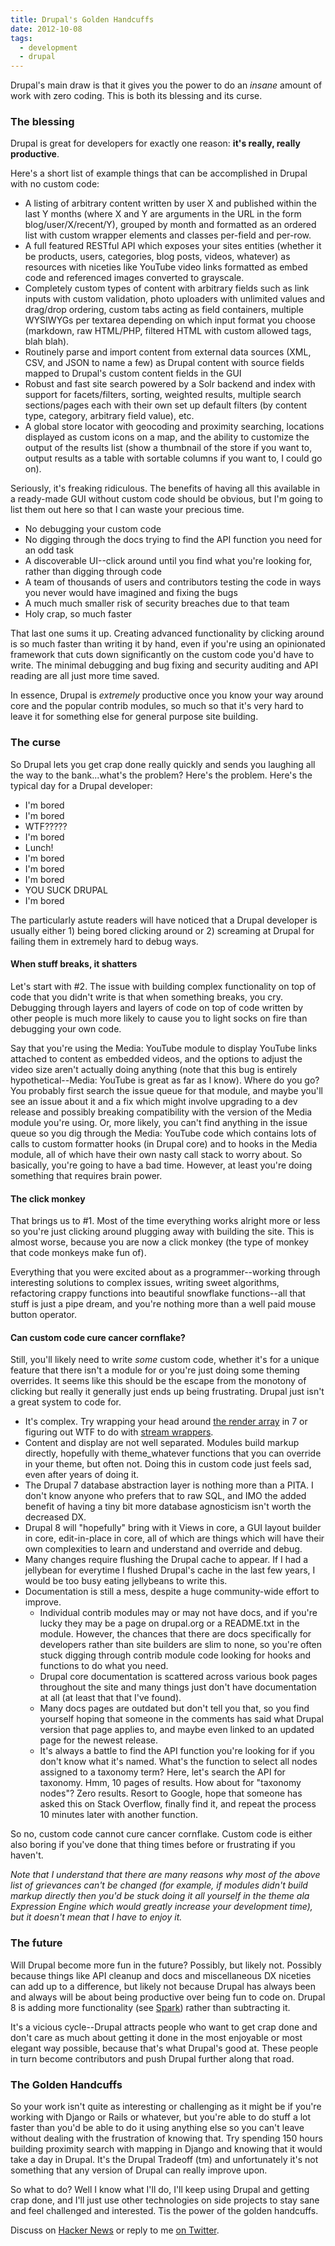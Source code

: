 ```yaml
---
title: Drupal's Golden Handcuffs
date: 2012-10-08
tags:
  - development
  - drupal
---
```


Drupal's main draw is that it gives you the power to do an _insane_ amount of work with zero coding. This is both its blessing and its curse.

### The blessing

Drupal is great for developers for exactly one reason: **it's really, really productive**.

Here's a short list of example things that can be accomplished in Drupal with no custom code:

* A listing of arbitrary content written by user X and published within the last Y months (where X and Y are arguments in the URL in the form blog/user/X/recent/Y), grouped by month and formatted as an ordered list with custom wrapper elements and classes per-field and per-row.
* A full featured RESTful API which exposes your sites entities (whether it be products, users, categories, blog posts, videos, whatever) as resources with niceties like YouTube video links formatted as embed code and referenced images converted to grayscale.
* Completely custom types of content with arbitrary fields such as link inputs with custom validation, photo uploaders with unlimited values and drag/drop ordering, custom tabs acting as field containers, multiple WYSIWYGs per textarea depending on which input format you choose (markdown, raw HTML/PHP, filtered HTML with custom allowed tags, blah blah).
* Routinely parse and import content from external data sources (XML, CSV, and JSON to name a few) as Drupal content with source fields mapped to Drupal's custom content fields in the GUI
* Robust and fast site search powered by a Solr backend and index with support for facets/filters, sorting, weighted results, multiple search sections/pages each with their own set up default filters (by content type, category, arbitrary field value), etc.
* A global store locator with geocoding and proximity searching, locations displayed as custom icons on a map, and the ability to customize the output of the results list (show a thumbnail of the store if you want to, output results as a table with sortable columns if you want to, I could go on).

Seriously, it's freaking ridiculous. The benefits of having all this available in a ready-made GUI without custom code should be obvious, but I'm going to list them out here so that I can waste your precious time.

* No debugging your custom code
* No digging through the docs trying to find the API function you need for an odd task
* A discoverable UI--click around until you find what you're looking for, rather than digging through code
* A team of thousands of users and contributors testing the code in ways you never would have imagined and fixing the bugs
* A much much smaller risk of security breaches due to that team
* Holy crap, so much faster

That last one sums it up. Creating advanced functionality by clicking around is so much faster than writing it by hand, even if you're using an opinionated framework that cuts down significantly on the custom code you'd have to write. The minimal debugging and bug fixing and security auditing and API reading are all just more time saved.

In essence, Drupal is _extremely_ productive once you know your way around core and the popular contrib modules, so much so that it's very hard to leave it for something else for general purpose site building.

### The curse

So Drupal lets you get crap done really quickly and sends you laughing all the way to the bank...what's the problem? Here's the problem. Here's the typical day for a Drupal developer:

* I'm bored
* I'm bored
* WTF?????
* I'm bored
* Lunch!
* I'm bored
* I'm bored
* I'm bored
* YOU SUCK DRUPAL
* I'm bored

The particularly astute readers will have noticed that a Drupal developer is usually either 1) being bored clicking around or 2) screaming at Drupal for failing them in extremely hard to debug ways.

#### When stuff breaks, it shatters

Let's start with #2. The issue with building complex functionality on top of code that you didn't write is that when something breaks, you cry. Debugging through layers and layers of code on top of code written by other people is much more likely to cause you to light socks on fire than debugging your own code.

Say that you're using the Media: YouTube module to display YouTube links attached to content as embedded videos, and the options to adjust the video size aren't actually doing anything (note that this bug is entirely hypothetical--Media: YouTube is great as far as I know). Where do you go? You probably first search the issue queue for that module, and maybe you'll see an issue about it and a fix which might involve upgrading to a dev release and possibly breaking compatibility with the version of the Media module you're using. Or, more likely, you can't find anything in the issue queue so you dig through the Media: YouTube code which contains lots of calls to custom formatter hooks (in Drupal core) and to hooks in the Media module, all of which have their own nasty call stack to worry about. So basically, you're going to have a bad time. However, at least you're doing something that requires brain power.

#### The click monkey

That brings us to #1. Most of the time everything works alright more or less so you're just clicking around plugging away with building the site. This is almost worse, because you are now a click monkey (the type of monkey that code monkeys make fun of).

Everything that you were excited about as a programmer--working through interesting solutions to complex issues, writing sweet algorithms, refactoring crappy functions into beautiful snowflake functions--all that stuff is just a pipe dream, and you're nothing more than a well paid mouse button operator.

#### Can custom code cure cancer cornflake?

Still, you'll likely need to write _some_ custom code, whether it's for a unique feature that there isn't a module for or you're just doing some theming overrides. It seems like this should be the escape from the monotony of clicking but really it generally just ends up being frustrating. Drupal just isn't a great system to code for.

* It's complex. Try wrapping your head around [the render array](http://drupal.org/node/930760) in 7 or figuring out WTF to do with [stream wrappers](http://drupal.org/node/560424).
* Content and display are not well separated. Modules build markup directly, hopefully with theme_whatever functions that you can override in your theme, but often not. Doing this in custom code just feels sad, even after years of doing it.
* The Drupal 7 database abstraction layer is nothing more than a PITA. I don't know anyone who prefers that to raw SQL, and IMO the added benefit of having a tiny bit more database agnosticism isn't worth the decreased DX.
* Drupal 8 will "hopefully" bring with it Views in core, a GUI layout builder in core, edit-in-place in core, all of which are things which will have their own complexities to learn and understand and override and debug.
* Many changes require flushing the Drupal cache to appear. If I had a jellybean for everytime I flushed Drupal's cache in the last few years, I would be too busy eating jellybeans to write this.
* Documentation is still a mess, despite a huge community-wide effort to improve.
  * Individual contrib modules may or may not have docs, and if you're lucky they may be a page on drupal.org or a README.txt in the module. However, the chances that there are docs specifically for developers rather than site builders are slim to none, so you're often stuck digging through contrib module code looking for hooks and functions to do what you need.
  * Drupal core documentation is scattered across various book pages throughout the site and many things just don't have documentation at all (at least that that I've found).
  * Many docs pages are outdated but don't tell you that, so you find yourself hoping that someone in the comments has said what Drupal version that page applies to, and maybe even linked to an updated page for the newest release.
  * It's always a battle to find the API function you're looking for if you don't know what it's named. What's the function to select all nodes assigned to a taxonomy term? Here, let's search the API for taxonomy. Hmm, 10 pages of results. How about for "taxonomy nodes"? Zero results. Resort to Google, hope that someone has asked this on Stack Overflow, finally find it, and repeat the process 10 minutes later with another function.

So no, custom code cannot cure cancer cornflake. Custom code is either also boring if you've done that thing times before or frustrating if you haven't.

_Note that I understand that there are many reasons why most of the above list of grievances can't be changed (for example, if modules didn't build markup directly then you'd be stuck doing it all yourself in the theme ala Expression Engine which would greatly increase your development time), but it doesn't mean that I have to enjoy it._

### The future

Will Drupal become more fun in the future? Possibly, but likely not. Possibly because things like API cleanup and docs and miscellaneous DX niceties can add up to a difference, but likely not because Drupal has always been and always will be about being productive over being fun to code on. Drupal 8 is adding more functionality (see [Spark](http://drupal.org/project/spark)) rather than subtracting it.

It's a vicious cycle--Drupal attracts people who want to get crap done and don't care as much about getting it done in the most enjoyable or most elegant way possible, because that's what Drupal's good at. These people in turn become contributors and push Drupal further along that road.

### The Golden Handcuffs

So your work isn't quite as interesting or challenging as it might be if you're working with Django or Rails or whatever, but you're able to do stuff a lot faster than you'd be able to do it using anything else so you can't leave without dealing with the frustration of knowing that. Try spending 150 hours building proximity search with mapping in Django and knowing that it would take a day in Drupal. It's the Drupal Tradeoff (tm) and unfortunately it's not something that any version of Drupal can really improve upon.

So what to do? Well I know what I'll do, I'll keep using Drupal and getting crap done, and I'll just use other technologies on side projects to stay sane and feel challenged and interested. Tis the power of the golden handcuffs.

Discuss on [Hacker News](http://news.ycombinator.com/item?id=4604555) or reply to me [on Twitter](http://twitter.com/mcrittenden).

